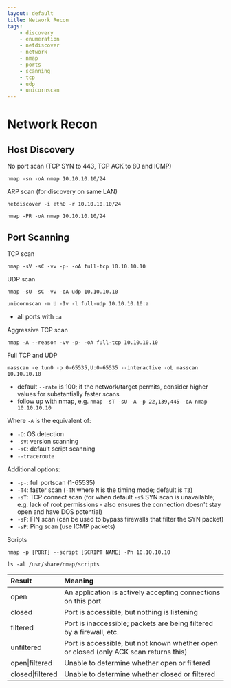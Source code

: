 ```yaml
---
layout: default
title: Network Recon
tags:
    - discovery
    - enumeration
    - netdiscover
    - network
    - nmap
    - ports
    - scanning
    - tcp 
    - udp
    - unicornscan
---
```

# Network Recon
## Host Discovery
No port scan (TCP SYN to 443, TCP ACK to 80 and ICMP)
```shell
nmap -sn -oA nmap 10.10.10.10/24
```

ARP scan (for discovery on same LAN)
```shell
netdiscover -i eth0 -r 10.10.10.10/24
```

```shell
nmap -PR -oA nmap 10.10.10.10/24
```

## Port Scanning

TCP scan
```shell
nmap -sV -sC -vv -p- -oA full-tcp 10.10.10.10
```

UDP scan
```shell
nmap -sU -sC -vv -oA udp 10.10.10.10
```

```shell
unicornscan -m U -Iv -l full-udp 10.10.10.10:a
```
- all ports with `:a`

Aggressive TCP scan
```shell
nmap -A --reason -vv -p- -oA full-tcp 10.10.10.10
```

Full TCP and UDP
```shell
masscan -e tun0 -p 0-65535,U:0-65535 --interactive -oL masscan 10.10.10.10
```
- default `--rate` is 100; if the network/target permits, consider higher values for substantially faster scans
- follow up with nmap, e.g. `nmap -sT -sU -A -p 22,139,445 -oA nmap 10.10.10.10`

Where `-A` is the equivalent of:
- `-O`: OS detection
- `-sV`: version scanning
- `-sC`: default script scanning
- `--traceroute`

Additional options:
- `-p-`: full portscan (1-65535)
- `-T4`: faster scan (`-TN` where `N` is the timing mode; default is `T3`)
- `-sT`: TCP connect scan (for when default `-sS` SYN scan is unavailable; e.g. lack of root permissions - also ensures the connection doesn't stay open and have DOS potential)
- `-sF`: FIN scan (can be used to bypass firewalls that filter the SYN packet)
- `-sP`: Ping scan (use ICMP packets)

Scripts

```shell
nmap -p [PORT] --script [SCRIPT NAME] -Pn 10.10.10.10
```

```shell
ls -al /usr/share/nmap/scripts
```

Result | Meaning
:--- | :---
open | An application is actively accepting connections on this port
closed | Port is accessible, but nothing is listening
filtered | Port is inaccessible; packets are being filtered by a firewall, etc.
unfiltered | Port is accessible, but not known whether open or closed (only ACK scan returns this)
open\|filtered | Unable to determine whether open or filtered
closed\|filtered | Unable to determine whether closed or filtered
